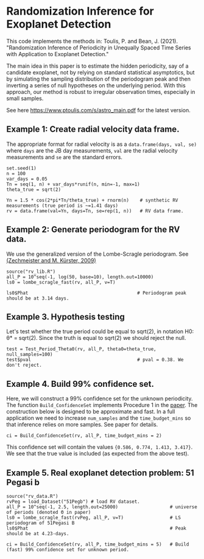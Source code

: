 # Randomization Inference for Exoplanet Detection

This code implements the methods in: 
Toulis, P. and Bean, J. (2021). "Randomization Inference of Periodicity in Unequally Spaced Time Series with Application to Exoplanet Detection."

The main idea in this paper is to estimate the hidden periodicity, say of a candidate exoplanet, not by relying on standard statistical asymptotics, but by simulating the sampling distribution of the periodogram peak and then inverting a series of null hypotheses on the underlying period. 
With this approach, our method is robust to irregular observation times, especially in small samples.

See here https://www.ptoulis.com/s/astro_main.pdf for the latest version.

## Example 1: Create radial velocity data frame.

The appropriate format for radial velocity is as a `data.frame(days, val, se)` where `days` are the JB day measurements, `val` are the radial velocity measurements and `se` are the standard errors.

    set.seed(1)
    n = 100
    var_days = 0.05
    Tn = seq(1, n) + var_days*runif(n, min=-1, max=1)
    theta_true = sqrt(2) 

    Yn = 1.5 * cos(2*pi*Tn/theta_true) + rnorm(n)    # synthetic RV measurements (true period is ~=1.41 days)
    rv = data.frame(val=Yn, days=Tn, se=rep(1, n))   # RV data frame.

## Example 2: Generate periodogram for the RV data.

We use the generalized version of the Lombe-Scragle periodogram. See [(Zechmeister and M. Kürster, 2009)](https://www.aanda.org/articles/aa/pdf/2009/11/aa11296-08.pdf)

    source("rv_lib.R")
    all_P = 10^seq(-1, log(50, base=10), length.out=10000)
    ls0 = lombe_scragle_fast(rv, all_P, v=T)
    
    ls0$Phat                                        # Periodogram peak should be at 3.14 days.

## Example 3. Hypothesis testing

Let's test whether the true period could be equal to sqrt(2), in notation H0: θ* = sqrt(2). Since the truth is equal to sqrt(2) we should reject the null.

    test = Test_Period_Theta0(rv, all_P, theta0=theta_true, null_samples=100)
    test$pval                                       # pval = 0.38. We don't reject.
    
## Example 4. Build 99% confidence set.

Here, we will construct a 99% confidence set for the unknown periodicity. The function `Build_ConfidenceSet` implements Procedure 1 in the [paper]( https://www.ptoulis.com/s/astro_main.pdf). The construction below is designed to be approximate and fast. In a full application we need to increase `num_samples` and the `time_budget_mins` so that inference relies on more samples. See paper for details.

    ci = Build_ConfidenceSet(rv, all_P, time_budget_mins = 2)

This confidence set will contain the values `{0.586, 0.774, 1.413, 3.417}`. We see that the true value is included (as expected from the above test).

## Example 5. Real exoplanet detection problem: 51 Pegasi b

    source("rv_data.R")
    rvPeg = load_Dataset("51Pegb") # load RV dataset.
    all_P = 10^seq(-1, 2.5, length.out=25000)                   # universe of periods (denoted Θ in paper)
    ls0 = lombe_scragle_fast(rvPeg, all_P, v=T)                 # LS periodogram of 51Pegasi B
    ls0$Phat                                                    # Peak should be at 4.23-days.
    
    ci = Build_ConfidenceSet(rv, all_P, time_budget_mins = 5)   # Build (fast) 99% confidence set for unknown period.

